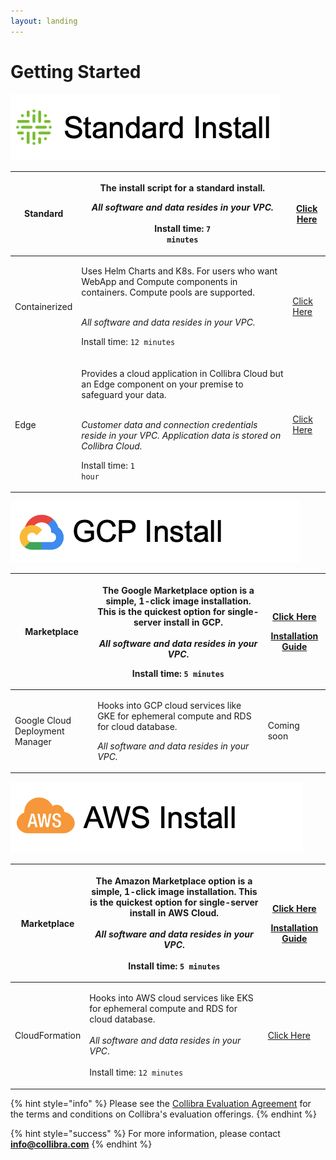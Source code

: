 ```yaml
---
layout: landing
---
```


# Getting Started

![](.gitbook/assets/standard-dq-install.png)

| Standard      | <p>The install script for a standard install.</p><p><em>All software and data resides in your VPC.</em><br><br>Install time: <code>7 minutes</code></p>                                                                                                                                       | [Click Here](installation/standalone/standalone-install-script.md)        |
| ------------- | --------------------------------------------------------------------------------------------------------------------------------------------------------------------------------------------------------------------------------------------------------------------------------------------- | ------------------------------------------------------------------------- |
| Containerized | <p>Uses Helm Charts and K8s. For users who want WebApp and Compute components in containers. Compute pools are supported.</p><p><br><em>All software and data resides in your VPC.</em><br></p><p>Install time: <code>12 minutes</code></p>                                                   | [Click Here](installation/cloud-native-owldq/preparing-for-deployment.md) |
| Edge          | <p>Provides a cloud application in Collibra Cloud but an Edge component on your premise to safeguard your data.</p><p><br><em>Customer data and connection credentials reside in your VPC. Application data is stored on Collibra Cloud.</em><br></p><p>Install time: <code>1 hour</code></p> | [Click Here](installation/cloud.md)                                       |



![](.gitbook/assets/gcp-install.png)

| Marketplace                     | <p>The Google Marketplace option is a simple, 1-click image installation. This is the quickest option for single-server install in GCP.<br><br><em>All software and data resides in your VPC</em>.<br></p><p>Install time: <code>5 minutes</code></p> | <p><a href="https://console.cloud.google.com/marketplace/product/collibra-marketplace-public/collibra-dq?project=owl-hadoop-cdh">Click Here</a></p><p><a href="installation/standalone/standalone-install-google-cloud-platform.md">Installation Guide</a></p> |
| ------------------------------- | ----------------------------------------------------------------------------------------------------------------------------------------------------------------------------------------------------------------------------------------------------- | -------------------------------------------------------------------------------------------------------------------------------------------------------------------------------------------------------------------------------------------------------------- |
| Google Cloud Deployment Manager | <p>Hooks into GCP cloud services like GKE for ephemeral compute and RDS for cloud database.<br></p><p><em>All software and data resides in your VPC.</em></p>                                                                                         | Coming soon                                                                                                                                                                                                                                                    |

![](.gitbook/assets/aw-install.png)

| Marketplace    | <p>The Amazon Marketplace option is a simple, 1-click image installation. This is the quickest option for single-server install in AWS Cloud.<br><br><em>All software and data resides in your VPC</em>.<br><br>Install time: <code>5 minutes</code></p> | <p><a href="https://aws.amazon.com/marketplace/pp/prodview-ejyn7foj6lsnu?sr=0-1&#x26;ref_=beagle&#x26;applicationId=AWSMPContessa">Click Here</a></p><p><a href="https://dq-docs.collibra.com/installation/standalone/getting-started">Installation Guide</a> </p> |
| -------------- | -------------------------------------------------------------------------------------------------------------------------------------------------------------------------------------------------------------------------------------------------------- | ------------------------------------------------------------------------------------------------------------------------------------------------------------------------------------------------------------------------------------------------------------------ |
| CloudFormation | <p>Hooks into AWS cloud services like EKS for ephemeral compute and RDS for cloud database.<br><br><em>All software and data resides in your VPC</em>.<br><br>Install time: <code>12 minutes</code></p>                                                  | [Click Here](installation/standalone/standalone-install-aws-cloudformation.md)                                                                                                                                                                                     |

{% hint style="info" %}
Please see the [Collibra Evaluation Agreement](legal/agreements/collibra-evaluation-agreement.md) for the terms and conditions on Collibra's evaluation offerings.
{% endhint %}

{% hint style="success" %}
For more information, please contact **info@collibra.com**
{% endhint %}
